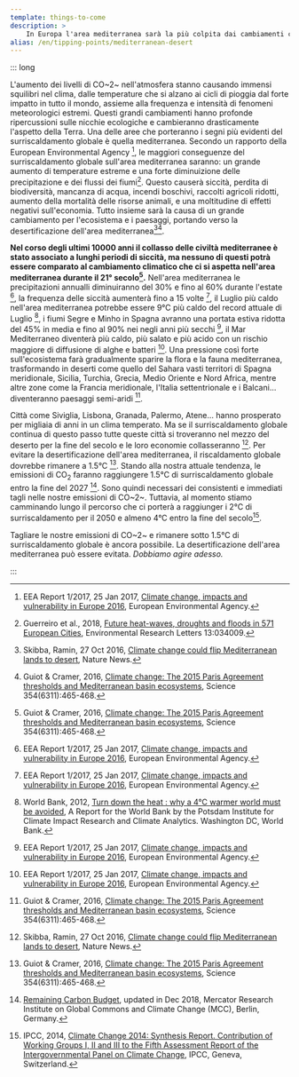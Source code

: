 ```yaml
---
template: things-to-come
description: >
    In Europa l'area mediterranea sarà la più colpita dai cambiamenti climatici. La Spagna soffrirà di siccità lunghe anni e il suo clima diventerà probabilmente simile a quello attuale del Sahara. La maggior parte dei paesi meridionali dell'Europa saranno sempre più inabitabili!
alias: /en/tipping-points/mediterranean-desert
---
```


::: long

L'aumento dei livelli di CO~2~ nell'atmosfera stanno causando immensi squilibri nel clima, dalle temperature che si alzano ai cicli di pioggia dal forte impatto in tutto il mondo, assieme alla frequenza e intensità di fenomeni meteorologici estremi. Questi grandi cambiamenti hanno profonde ripercussioni sulle nicchie ecologiche e cambieranno drasticamente l'aspetto della Terra. Una delle aree che porteranno i segni più evidenti del surriscaldamento globale è quella mediterranea. Secondo un rapporto della European Environmental Agency [^EEA2017], le maggiori conseguenze del surriscaldamento globale sull'area mediterranea saranno: un grande aumento di temperature estreme e una forte diminuizione delle precipitazione e dei flussi dei fiumi[^Guerreiro2018]. Questo causerà siccità, perdita di biodiversità, mancanza di acqua, incendi boschivi, raccolti agricoli ridotti, aumento della mortalità delle risorse animali, e una moltitudine di effetti negativi sull'economia. Tutto insieme sarà la causa di un grande cambiamento per l'ecosistema e i paesaggi, portando verso la desertificazione dell'area mediterranea[^Skibba2016][^Guiot2016].

**Nel corso degli ultimi 10000 anni il collasso delle civiltà mediterranee è stato associato a lunghi periodi di siccità, ma nessuno di questi potrà essere comparato al cambiamento climatico che ci si aspetta nell'area mediterranea durante il 21° secolo[^Guiot2016].** Nell'area mediterranea le precipitazioni annualli diminuiranno del 30% e fino al 60% durante l'estate [^EEA2017], la frequenza delle siccità aumenterà fino a 15 volte [^EEA2017], il Luglio più caldo nell'area mediterranea potrebbe essere 9°C più caldo del record attuale di Luglio [^WorldBank2012], i fiumi Segre e Minho in Spagna avranno una portata estiva ridotta del 45% in media e fino al 90% nei negli anni più secchi [^EEA2017], il Mar Mediterraneo diventerà più caldo, più salato e più acido con un rischio maggiore di diffusione di alghe e batteri [^EEA2017]. Una pressione così forte sull'ecosistema farà gradualmente sparire la flora e la fauna mediterranea, trasformando in deserti come quello del Sahara vasti territori di Spagna meridionale, Sicilia, Turchia, Grecia, Medio Oriente e Nord Africa, mentre altre zone come la Francia meridionale, l'Italia settentrionale e i Balcani... diventeranno paesaggi semi-aridi [^Guiot2016].

Città come Siviglia, Lisbona, Granada, Palermo, Atene... hanno prosperato per migliaia di anni in un clima temperato. Ma se il surriscaldamento globale continua di questo passo tutte queste città si troveranno nel mezzo del deserto per la fine del secolo e le loro economie collasseranno [^Skibba2016]. Per evitare la desertificazione dell'area mediterranea, il riscaldamento globale dovrebbe rimanere a 1.5°C [^Guiot2016]. Stando alla nostra attuale tendenza, le emissioni di CO<sub>2</sub> faranno raggiungere 1.5°C di surriscaldamento globale entro la fine del 2027 [^co2budget]. Sono quindi necessari dei consistenti e immediati tagli nelle nostre emissioni di CO~2~. Tuttavia, al momento stiamo camminando lungo il percorso che ci porterà a raggiunger i 2°C di surriscaldamento per il 2050 e almeno 4°C entro la fine del secolo[^IPCC2014].

Tagliare le nostre emissioni di CO~2~ e rimanere sotto 1.5°C di surriscaldamento globale è ancora possibile. La desertificazione dell'area mediterranea può essere evitata. *Dobbiamo agire adesso.*

<!-- ## References -->

[^EEA2017]: EEA Report 1/2017, 25 Jan 2017, [Climate change, impacts and vulnerability in Europe 2016](https://www.eea.europa.eu/publications/climate-change-impacts-and-vulnerability-2016), European Environmental Agency.

[^Skibba2016]: Skibba, Ramin, 27 Oct 2016, [Climate change could flip Mediterranean lands to desert](https://www.doi.org/10.1038/nature.2016.20894), Nature News.

[^Guiot2016]: Guiot & Cramer, 2016, [Climate change: The 2015 Paris Agreement thresholds and Mediterranean basin ecosystems](https://www.doi.org/10.1126/science.aah5015), Science 354(6311):465-468.

[^co2budget]: [Remaining Carbon Budget](https://www.mcc-berlin.net/en/research/co2-budget.html), updated in Dec 2018, Mercator Research Institute on Global Commons and Climate Change (MCC), Berlin, Germany.

[^IPCC2014]: IPCC, 2014, [Climate Change 2014: Synthesis Report. Contribution of Working Groups I, II and III to the Fifth Assessment Report of the Intergovernmental Panel on Climate Change](https://www.ipcc.ch/report/ar5/syr/), IPCC, Geneva, Switzerland.

[^Guerreiro2018]: Guerreiro et al., 2018, [Future heat-waves, droughts and floods in 571 European Cities](https://doi.org/10.1088/1748-9326/aaaad3), Environmental Research Letters 13:034009.

[^WorldBank2012]: World Bank, 2012, [Turn down the heat : why a 4°C warmer world must be avoided](http://documents.worldbank.org/curated/en/865571468149107611/Turn-down-the-heat-why-a-4-C-warmer-world-must-be-avoided), A Report for the World Bank by the Potsdam Institute for Climate Impact Research and Climate Analytics. Washington DC, World Bank.

<!-- ▢

[^x] Jacob et al., 2018, [Climate Impacts in Europe Under +1.5°C Global Warming](https://doi.org/10.1002/2017EF000710) AGU Earth’s Future 6:264–285

[^x] IPCC, 2018, [Impact of 1.5°C of Global Warming on Natural and Human Systems](https://www.ipcc.ch/sr15/chapter/chapter-3/), Global Warming of 1.5°C Chap. 3.

[^x] Donnelly et al., 2017, [Impacts of climate change on European hydrology at 1.5, 2 and 3 degrees](https://doi.org/10.1007/s1058), Climatic Change (143):13. -->

:::
